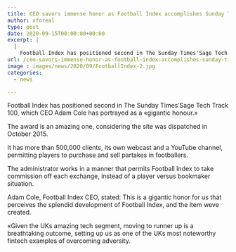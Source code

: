 ```yaml
---
title: CEO savors immense honor as Football Index accomplishes Sunday Times accolade
author: xforeal 
type: post
date: 2020-09-15T00:00:00+00:00
excerpt: |
  |
    Football Index has positioned second in The Sunday Times'Sage Tech Track 100, which CEO Adam Cole has portrayed as a "gigantic honour
url: /ceo-savors-immense-honor-as-football-index-accomplishes-sunday-times-accolade/
image : images/news/2020/09/FootballIndex-2.jpg
categories:
  - news

---
```

Football Index has positioned second in The Sunday Times&#8217;Sage Tech Track 100, which CEO Adam Cole has portrayed as a &#171;gigantic honour.&#187; 

The award is an amazing one, considering the site was dispatched in October 2015. 

It has more than 500,000 clients, its own webcast and a YouTube channel, permitting players to purchase and sell partakes in footballers. 

The administrator works in a manner that permits Football Index to take commission off each exchange, instead of a player versus bookmaker situation. 

Adam Cole, Football Index CEO, stated: This is a gigantic honor for us that perceives the splendid development of Football Index, and the item weve created. 

&#171;Given the UKs amazing tech segment, moving to runner up is a breathtaking outcome, setting up us as one of the UKs most noteworthy fintech examples of overcoming adversity.
